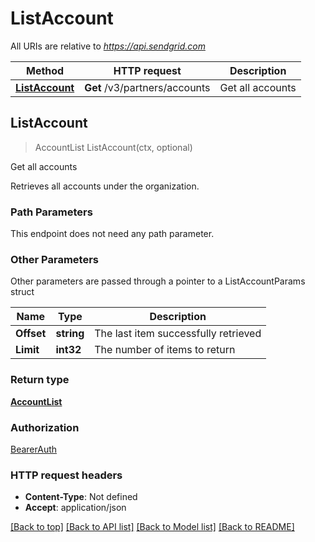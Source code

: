# ListAccount

All URIs are relative to *https://api.sendgrid.com*

Method | HTTP request | Description
------------- | ------------- | -------------
[**ListAccount**](ListAccount.md#ListAccount) | **Get** /v3/partners/accounts | Get all accounts



## ListAccount

> AccountList ListAccount(ctx, optional)

Get all accounts

Retrieves all accounts under the organization.

### Path Parameters

This endpoint does not need any path parameter.

### Other Parameters

Other parameters are passed through a pointer to a ListAccountParams struct


Name | Type | Description
------------- | ------------- | -------------
**Offset** | **string** | The last item successfully retrieved
**Limit** | **int32** | The number of items to return

### Return type

[**AccountList**](AccountList.md)

### Authorization

[BearerAuth](../README.md#BearerAuth)

### HTTP request headers

- **Content-Type**: Not defined
- **Accept**: application/json

[[Back to top]](#) [[Back to API list]](../README.md#documentation-for-api-endpoints)
[[Back to Model list]](../README.md#documentation-for-models)
[[Back to README]](../README.md)

